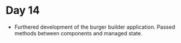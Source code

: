 # Day 14

- Furthered development of the burger builder application. Passed methods between components and managed state.